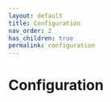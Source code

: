 ```yaml
---
layout: default
title: Configuration
nav_order: 2
has_children: true
permalink: configuration
---
```


# Configuration